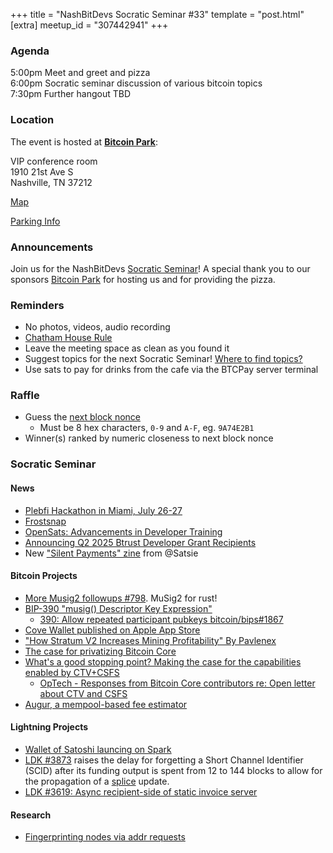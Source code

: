 +++
title = "NashBitDevs Socratic Seminar #33"
template = "post.html"
[extra]
meetup_id = "307442941"
+++

### Agenda
 
5:00pm Meet and greet and pizza  
6:00pm Socratic seminar discussion of various bitcoin topics   
7:30pm Further hangout TBD

### Location

The event is hosted at [**Bitcoin Park**](https://bitcoinpark.com):

VIP conference room   
1910 21st Ave S  
Nashville, TN  37212  

[Map](https://www.google.com/maps/place/1910+21st+Ave+S,+Nashville,+TN+37212/@36.1347819,-86.8029863,17z/data=!3m1!4b1!4m5!3m4!1s0x8864669fea1ce71d:0xdc34986293b94f39!8m2!3d36.1347819!4d-86.8007923)  

[Parking Info](/about/bitcoinpark-parking)  

### Announcements

Join us for the NashBitDevs [Socratic Seminar](/about)! A special thank you to our 
sponsors [Bitcoin Park](https://bitcoinpark.co/) for hosting us and for providing the pizza. 

### Reminders

  - No photos, videos, audio recording
  - [Chatham House Rule](https://www.chathamhouse.org/about-us/chatham-house-rule)
  - Leave the meeting space as clean as you found it
  - Suggest topics for the next Socratic Seminar! [Where to find topics?](/about/find-topics)
  - Use sats to pay for drinks from the cafe via the BTCPay server terminal

### Raffle

  - Guess the [next block nonce](https://nonce.lab.bitcoinpark.com/)
    - Must be 8 hex characters, `0-9` and `A-F`, eg. `9A74E2B1`
  - Winner(s) ranked by numeric closeness to next block nonce

### Socratic Seminar

#### News

- [Plebfi Hackathon in Miami, July 26-27](https://pleb.fi/miami2025)
- [Frostsnap](https://x.com/FrostsnapTech/status/1939519321862291621)
- [OpenSats: Advancements in Developer Training](https://opensats.org/blog/advancements-in-developer-training)
- [Announcing Q2 2025 Btrust Developer Grant Recipients](https://blog.btrust.tech/announcing-q2-2025-btrust-developer-grant-recipients/)
- New ["Silent Payments" zine](https://satsie.dev/zines/silentpayments) from @Satsie

#### Bitcoin Projects

- [More Musig2 followups #798](https://github.com/rust-bitcoin/rust-secp256k1/pull/798). MuSig2 for rust! 
- [BIP-390 "musig() Descriptor Key Expression"](https://github.com/bitcoin/bips/blob/master/bip-0390.mediawiki)
    * [390: Allow repeated participant pubkeys bitcoin/bips#1867](https://github.com/bitcoin/bips/pull/1867)
- [Cove Wallet published on Apple App Store](https://github.com/bitcoinppl/cove)
- ["How Stratum V2 Increases Mining Profitability" By Pavlenex](https://stratumprotocol.org/blog/case-study/hashlabs/)
- [The case for privatizing Bitcoin Core](https://groups.google.com/g/bitcoindev/c/43yjt8MXMvo/m/h1loD2ciBQAJ)
- [What's a good stopping point? Making the case for the capabilities enabled by CTV+CSFS](https://groups.google.com/g/bitcoindev/c/-qJc1EWQzY0)
  - [OpTech - Responses from Bitcoin Core contributors re: Open letter about CTV and CSFS](https://bitcoinops.org/en/newsletters/2025/07/04/#responses-from-bitcoin-core-contributors)
- [Augur, a mempool-based fee estimator](https://primal.net/e/nevent1qqszpp9a7mdfc6uzpyu2rm4cmvxy2y9xyrt8luk6qvgwgy6v3l998cq9rafzp)

#### Lightning Projects

- [Wallet of Satoshi launcing on Spark](https://x.com/spark/status/1940168641301119094)
- [LDK #3873](https://github.com/lightningdevkit/rust-lightning/issues/3873) raises the delay for forgetting a Short Channel Identifier (SCID) after its funding output is spent from 12 to 144 blocks to allow for the propagation of a [splice](https://bitcoinops.org/en/topics/splicing/) update.
- [LDK #3619: Async recipient-side of static invoice server](https://github.com/lightningdevkit/rust-lightning/pull/3618)

#### Research

- [Fingerprinting nodes via addr requests](https://delvingbitcoin.org/t/fingerprinting-nodes-via-addr-requests/1786)
